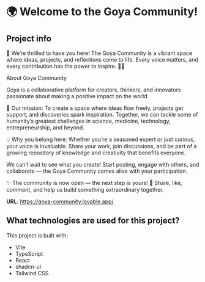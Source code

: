 # 🌍 Welcome to the Goya Community!

## Project info
👋 We’re thrilled to have you here! The Goya Community is a vibrant space where ideas, projects, and reflections come to life. Every voice matters, and every contribution has the power to inspire. 🚀✨

About Goya Community

Goya is a collaborative platform for creators, thinkers, and innovators passionate about making a positive impact on the world.

🌱 Our mission: To create a space where ideas flow freely, projects get support, and discoveries spark inspiration. Together, we can tackle some of humanity’s greatest challenges in science, medicine, technology, entrepreneurship, and beyond.

💡 Why you belong here: Whether you’re a seasoned expert or just curious, your voice is invaluable. Share your work, join discussions, and be part of a growing repository of knowledge and creativity that benefits everyone.

We can’t wait to see what you create! Start posting, engage with others, and collaborate — the Goya Community comes alive with your participation.

✨ The community is now open — the next step is yours! 📖 Share, like, comment, and help us build something extraordinary together. 

**URL**: https://goya-community.lovable.app/

## What technologies are used for this project?

This project is built with:

- Vite
- TypeScript
- React
- shadcn-ui
- Tailwind CSS
